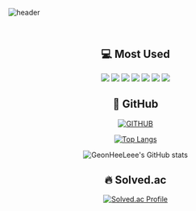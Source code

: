![header](https://capsule-render.vercel.app/api?type=waving&color=timeGradient&text=Hi%20GeonHee's%20GitHub%20👋&animation=twinkling&fontSize=35&fontAlignY=40&fontAlign=70&height=250)

<div align="center">

  
<br>

## 💻 Most Used

![](https://img.shields.io/badge/Spring-6DB33F?style=for-the-badge&logo=spring&logoColor=white)
![](https://img.shields.io/badge/Java-ED8B00?style=for-the-badge&logo=openjdk&logoColor=white)
![](https://img.shields.io/badge/Python-3776AB?style=for-the-badge&logo=python&logoColor=white)
![](https://img.shields.io/badge/MongoDB-4EA94B?style=for-the-badge&logo=mongodb&logoColor=white)
![](https://img.shields.io/badge/Oracle-F80000?style=for-the-badge&logo=oracle&logoColor=black)
![](https://img.shields.io/badge/MySQL-00000F?style=for-the-badge&logo=mysql&logoColor=white)
![](https://img.shields.io/badge/WebRTC-333333?style=for-the-badge&logo=webrtc&logoColor=white)
</br>


## 📌 GitHub
[![GITHUB](https://hits.seeyoufarm.com/api/count/incr/badge.svg?url=https%3A%2F%2Fgithub.com%2Fjiholee0&count_bg=%23F29494&title_bg=%232F2E2E&icon=github.svg&icon_color=%23FFFFFF&title=GITHUB&edge_flat=false)](https://github.com/GeonHeeLeee)


[![Top Langs](https://github-readme-stats.vercel.app/api/top-langs/?username=GeonHeeLeee)](https://github.com/anuraghazra/github-readme-stats)

![GeonHeeLeee's GitHub stats](https://github-readme-stats.vercel.app/api?username=GeonHeeLeee&show_icons=true&theme=highcontrast)  


## 🔥 Solved.ac
[![Solved.ac Profile](http://mazassumnida.wtf/api/generate_badge?boj=ghlee00125)](https://solved.ac/ghlee00125)







</div>
